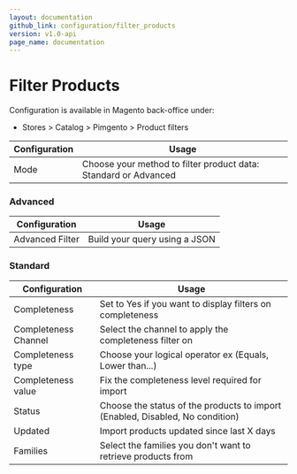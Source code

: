 ```yaml
---
layout: documentation
github_link: configuration/filter_products
version: v1.0-api
page_name: documentation
---
```


# Filter Products

Configuration is available in Magento back-office under:
* Stores > Catalog > Pimgento > Product filters

| Configuration                 | Usage                                                                      |
|-------------------------------|----------------------------------------------------------------------------|
| Mode                          | Choose your method to filter product data: Standard or Advanced           |

### Advanced

| Configuration                 | Usage                                                                      |
|-------------------------------|----------------------------------------------------------------------------|
| Advanced Filter               | Build your query using a JSON                                              |

### Standard

| Configuration                 | Usage                                                                      |
|-------------------------------|----------------------------------------------------------------------------|
| Completeness                  | Set to Yes if you want to display filters on completeness                  |
| Completeness Channel          | Select the channel to apply the completeness filter on                     |
| Completeness type             | Choose your logical operator ex (Equals, Lower than...)                    |
| Completeness value            | Fix the completeness level required for import                             |
| Status                        | Choose the status of the products to import (Enabled, Disabled, No condition)|
| Updated                       | Import products updated since last X days                                  |
| Families                      | Select the families you don't want to retrieve products from               |